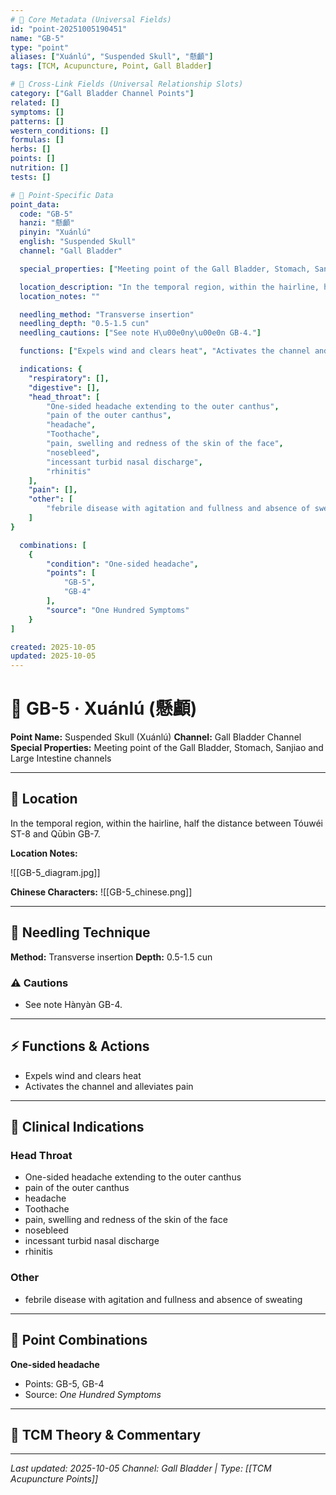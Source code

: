 ```yaml
---
# 🔹 Core Metadata (Universal Fields)
id: "point-20251005190451"
name: "GB-5"
type: "point"
aliases: ["Xuánlú", "Suspended Skull", "懸顱"]
tags: [TCM, Acupuncture, Point, Gall Bladder]

# 🔹 Cross-Link Fields (Universal Relationship Slots)
category: ["Gall Bladder Channel Points"]
related: []
symptoms: []
patterns: []
western_conditions: []
formulas: []
herbs: []
points: []
nutrition: []
tests: []

# 🔹 Point-Specific Data
point_data:
  code: "GB-5"
  hanzi: "懸顱"
  pinyin: "Xuánlú"
  english: "Suspended Skull"
  channel: "Gall Bladder"

  special_properties: ["Meeting point of the Gall Bladder, Stomach, Sanjiao and Large Intestine channels"]

  location_description: "In the temporal region, within the hairline, half the distance between Tóuwéi ST-8 and Qūbìn GB-7."
  location_notes: ""

  needling_method: "Transverse insertion"
  needling_depth: "0.5-1.5 cun"
  needling_cautions: ["See note H\u00e0ny\u00e0n GB-4."]

  functions: ["Expels wind and clears heat", "Activates the channel and alleviates pain"]

  indications: {
    "respiratory": [],
    "digestive": [],
    "head_throat": [
        "One-sided headache extending to the outer canthus",
        "pain of the outer canthus",
        "headache",
        "Toothache",
        "pain, swelling and redness of the skin of the face",
        "nosebleed",
        "incessant turbid nasal discharge",
        "rhinitis"
    ],
    "pain": [],
    "other": [
        "febrile disease with agitation and fullness and absence of sweating"
    ]
}

  combinations: [
    {
        "condition": "One-sided headache",
        "points": [
            "GB-5",
            "GB-4"
        ],
        "source": "One Hundred Symptoms"
    }
]

created: 2025-10-05
updated: 2025-10-05
---
```


# 📍 GB-5 · Xuánlú (懸顱)

**Point Name:** Suspended Skull (Xuánlú)
**Channel:** Gall Bladder Channel
**Special Properties:** Meeting point of the Gall Bladder, Stomach, Sanjiao and Large Intestine channels

---

## 📍 Location

In the temporal region, within the hairline, half the distance between Tóuwéi ST-8 and Qūbìn GB-7.

**Location Notes:**


![[GB-5_diagram.jpg]]

**Chinese Characters:** ![[GB-5_chinese.png]]

---

## 🔧 Needling Technique

**Method:** Transverse insertion
**Depth:** 0.5-1.5 cun

### ⚠️ Cautions
- See note Hànyàn GB-4.

---

## ⚡ Functions & Actions
- Expels wind and clears heat
- Activates the channel and alleviates pain

---

## 🎯 Clinical Indications

### Head Throat
- One-sided headache extending to the outer canthus
- pain of the outer canthus
- headache
- Toothache
- pain, swelling and redness of the skin of the face
- nosebleed
- incessant turbid nasal discharge
- rhinitis

### Other
- febrile disease with agitation and fullness and absence of sweating

---

## 🔗 Point Combinations

**One-sided headache**
- Points: GB-5, GB-4
- Source: *One Hundred Symptoms*

---

## 🧬 TCM Theory & Commentary



---

*Last updated: 2025-10-05*
*Channel: Gall Bladder | Type: [[TCM Acupuncture Points]]*
